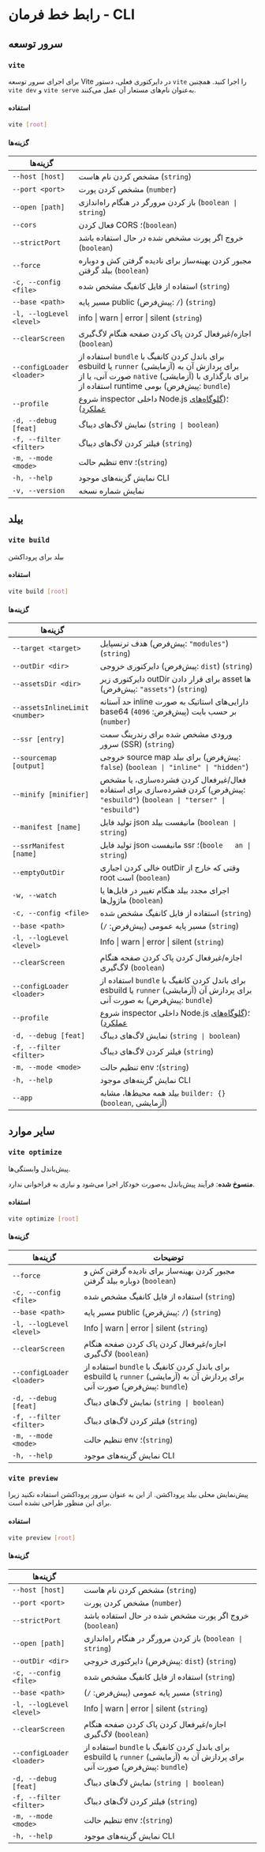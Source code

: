 # رابط خط فرمان - CLI

## سرور توسعه

### `vite`

برای اجرای سرور توسعه Vite در دایرکتوری فعلی، دستور `‌vite‌` را اجرا کنید. همچنین `‌vite dev`‌ و `‌vite serve‌` به‌عنوان نام‌های مستعار آن عمل می‌کنند.

#### استفاده

```bash
vite [root]
```

#### گزینه‌ها

| گزینه‌ها                    |                                                                                                                |
| --------------------------- | -------------------------------------------------------------------------------------------------------------- |
| `‎--host [host]`            | مشخص کردن نام هاست (`string`)                                                                                  |
| `‎--port <port>‎`           | مشخص کردن پورت (`number`)                                                                                      |
| `‎--open [path]‎`           | باز کردن مرورگر در هنگام راه‌اندازی (`boolean \| string`)                                                                  |
| `‎--cors`                   | فعال کردن CORS ؛(`boolean`)                                                                                   |
| `‎--strictPort`             | خروج اگر پورت مشخص شده در حال استفاده باشد (`boolean`)                                                         |
| `‎--force`                | مجبور کردن بهینه‌ساز برای نادیده گرفتن کش و دوباره بیلد گرفتن (`boolean`)                                      |
| `‎-c, --config <file>‎`     | استفاده از فایل کانفیگ مشخص شده (`string`)                                                                     |
| `‎--base <path>‎`           | مسیر پایه public (پیش‌فرض: `/`) (`string`)                                                                     |
| `‎-l, --logLevel <level>‎`  | info \| warn \| error \| silent (`string`)                                                                     |
| `‎--clearScreen`            | اجازه/غیرفعال کردن پاک کردن صفحه هنگام لاگ‌گیری (`boolean`)                                                    |
| `‎--configLoader <loader>‎` | استفاده از `bundle` برای باندل کردن کانفیگ با esbuild یا `runner` (آزمایشی) برای پردازش آن به صورت آنی، یا از `native` (آزمایشی) برای بارگذاری با استفاده از runtime بومی (پیش‌فرض: `bundle`) |
| `‎--profile`                | شروع inspector داخلی Node.js ؛([گلوگاه‌های عملکرد](/guide/troubleshooting#performance-bottlenecks))     |
| `‎-d, --debug [feat]‎`      | نمایش لاگ‌های دیباگ (`string \| boolean`)                                                                      |
| `‎-f, --filter <filter>‎`   | فیلتر کردن لاگ‌های دیباگ (`string`)                                                                            |
| `‎-m, --mode <mode>‎`       | تنظیم حالت env ؛(`string`)                                                                                    |
| `‎-h, --help`               | نمایش گزینه‌های موجود CLI                                                                                      |
| `‎-v, --version`            | نمایش شماره نسخه                                                                                               |

## بیلد

### `vite build`

بیلد برای پروداکشن

#### استفاده

```bash
vite build [root]
```

#### گزینه‌ها

| گزینه‌ها                         |                                                                                                                        |
| -------------------------------- | ---------------------------------------------------------------------------------------------------------------------- |
| `‎--target <target>‎`            | هدف ترنسپایل (پیش‌فرض: `"modules"`) (`string`)                                                                         |
| `‎--outDir <dir>‎`               | دایرکتوری خروجی (پیش‌فرض: `dist`) (`string`)                                                                           |
| `‎--assetsDir <dir>‎`            | دایرکتوری زیر outDir برای قرار دادن asset ها (پیش‌فرض: `"assets"`) (`string`)                                          |
| `‎--assetsInlineLimit <number>‎` | حد آستانه inline دارایی‌های استاتیک به صورت base64 بر حسب بایت (پیش‌فرض: `4096`) (`number`)                            |
| `‎--ssr [entry]‎`                | ورودی مشخص شده برای رندرینگ سمت سرور (SSR) (`string`)                                                             |
| `‎--sourcemap [output]‎`         | خروجی source map برای بیلد (پیش‌فرض: `false`) (`boolean \| "inline" \| "hidden"`)                                    |
| `‎--minify [minifier]‎`          | فعال/غیرفعال کردن فشرده‌سازی، یا مشخص کردن فشرده‌سازی برای استفاده (پیش‌فرض: `"esbuild"`) (`boolean \| "terser" \| "esbuild"`)    |
| `‎--manifest [name]‎`            | تولید فایل json مانیفست بیلد (`boolean \| string`)                                                                     |
| `‎--ssrManifest [name]‎`         | تولید فایل json مانیفست ssr ؛(`boole   an \| string`)                                                                     |
| `‎--emptyOutDir‎`                | خالی کردن اجباری outDir وقتی که خارج از root است (`boolean`)                                                           |
| `‎-w, --watch`                   | اجرای مجدد بیلد هنگام تغییر در فایل‌ها یا ماژول‌ها (`boolean`)                                                                 |
| `‎-c, --config <file>‎`          | استفاده از فایل کانفیگ مشخص شده (`string`)                                                                             |
| `‎--base <path>‎`                | مسیر پایه عمومی (پیش‌فرض: `/`) (`string`)                                                                              |
| `‎-l, --logLevel <level>‎`       | Info \| warn \| error \| silent (`string`)                                                                             |
| `‎--clearScreen`                 | اجازه/غیرفعال کردن پاک کردن صفحه هنگام لاگ‌گیری (`boolean`)                                                            |
| `‎--configLoader <loader>‎`      | استفاده از `bundle` برای باندل کردن کانفیگ با esbuild یا `runner` (آزمایشی) برای پردازش آن به صورت آنی (پیش‌فرض: `bundle`) |
| `‎--profile`               | شروع inspector داخلی Node.js ؛([گلوگاه‌های عملکرد](/guide/troubleshooting#performance-bottlenecks))    |
| `‎-d, --debug [feat]‎`           | نمایش لاگ‌های دیباگ (`string \| boolean`)                                                                              |
| `‎-f, --filter <filter>‎`        | فیلتر کردن لاگ‌های دیباگ (`string`)                                                                                    |
| `‎-m, --mode <mode>‎`            | تنظیم حالت env ؛(`string`)                                                                                             |
| `‎-h, --help`                    | نمایش گزینه‌های موجود CLI                                                                                              |
| `‎--app`                         | بیلد همه محیط‌ها، مشابه `builder: {}` (`boolean`, آزمایشی)                                                |

## سایر موارد

### `vite optimize`

پیش‌باندل وابستگی‌ها.

**منسوخ شده**: فرآیند پیش‌باندل به‌صورت خودکار اجرا می‌شود و نیازی به فراخوانی ندارد.

#### استفاده

```bash
vite optimize [root]
```

#### گزینه‌ها

| گزینه‌ها                    |                                                      توضیحات                                                                   |
| --------------------------- | ------------------------------------------------------------------------------------------------------------------------------ |
| `‎--force`                  | مجبور کردن بهینه‌ساز برای نادیده گرفتن کش و دوباره بیلد گرفتن (`boolean`)                                                      |
| `‎-c, --config <file>‎`     | استفاده از فایل کانفیگ مشخص شده (`string`)                                                                                     |
| `‎--base <path>‎`           | مسیر پایه public (پیش‌فرض: `/`) (`string`)                                                                                     |
| `‎-l, --logLevel <level>‎`  | Info \| warn \| error \| silent (`string`)                                                                                     |
| `‎--clearScreen`            | اجازه/غیرفعال کردن پاک کردن صفحه هنگام لاگ‌گیری (`boolean`)                                                                    |
| `‎--configLoader <loader>‎` | استفاده از `bundle` برای باندل کردن کانفیگ با esbuild یا `runner` (آزمایشی) برای پردازش آن به صورت آنی (پیش‌فرض: `bundle`) |
| `‎-d, --debug [feat]‎`      | نمایش لاگ‌های دیباگ (`string \| boolean`)                                                                                      |
| `‎-f, --filter <filter>‎`   | فیلتر کردن لاگ‌های دیباگ (`string`)                                                                                            |
| `‎-m, --mode <mode>‎`       | تنظیم حالت env ؛(`string`)                                                                                                     |
| `‎-h, --help`               | نمایش گزینه‌های موجود CLI                                                                                                      |

### `vite preview`

پیش‌نمایش محلی بیلد پروداکشن. از این به عنوان سرور پروداکشن استفاده نکنید زیرا برای این منظور طراحی نشده است.

#### استفاده

```bash
vite preview [root]
```

#### گزینه‌ها

| گزینه‌ها                    |                                                                                                                               |
| --------------------------- | ----------------------------------------------------------------------------------------------------------------------------- |
| `‎--host [host]`            | مشخص کردن نام هاست (`string`)                                                                                                 |
| `‎--port <port>‎`           | مشخص کردن پورت (`number`)                                                                                                     |
| `‎--strictPort`             | خروج اگر پورت مشخص شده در حال استفاده باشد (`boolean`)                                                                        |
| `‎--open [path]‎`           | باز کردن مرورگر در هنگام راه‌اندازی (`boolean \| string`)                                                                                                                                |
| `‎--outDir <dir>‎`          | دایرکتوری خروجی (پیش‌فرض: `dist`) (`string`)                                                                                  |
| `‎-c, --config <file>‎`     | استفاده از فایل کانفیگ مشخص شده (`string`)                                                                                    |
| `‎--base <path>‎`           | مسیر پایه عمومی (پیش‌فرض: `/`) (`string`)                                                                                     |
| `‎-l, --logLevel <level>‎`  | Info \| warn \| error \| silent (`string`)                                                                                    |
| `‎--clearScreen`            | اجازه/غیرفعال کردن پاک کردن صفحه هنگام لاگ‌گیری (`boolean`)                                                                   |
| `‎--configLoader <loader>‎` | استفاده از `bundle` برای باندل کردن کانفیگ با esbuild یا `runner` (آزمایشی) برای پردازش آن به صورت آنی (پیش‌فرض: `bundle`) |
| `‎-d, --debug [feat]‎`      | نمایش لاگ‌های دیباگ (`string \| boolean`)                                                                                     |
| `‎-f, --filter <filter>‎`   | فیلتر کردن لاگ‌های دیباگ (`string`)                                                                                           |
| `‎-m, --mode <mode>‎`       | تنظیم حالت env ؛(`string`)                                                                                                    |
| `‎-h, --help`               | نمایش گزینه‌های موجود CLI                                                                                                     |

